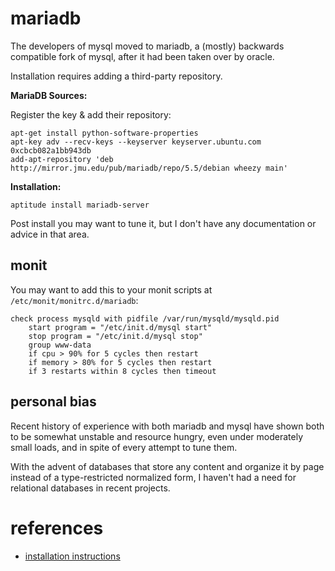 
# mariadb

The developers of mysql moved to mariadb, a (mostly) backwards compatible fork of mysql, after it had been taken over by oracle.

Installation requires adding a third-party repository.

**MariaDB Sources:**

Register the key & add their repository:

    apt-get install python-software-properties
    apt-key adv --recv-keys --keyserver keyserver.ubuntu.com 0xcbcb082a1bb943db
    add-apt-repository 'deb http://mirror.jmu.edu/pub/mariadb/repo/5.5/debian wheezy main'

**Installation:**

    aptitude install mariadb-server

Post install you may want to tune it, but I don't have any documentation or advice in that area.


## monit

You may want to add this to your monit scripts at `/etc/monit/monitrc.d/mariadb`:

    check process mysqld with pidfile /var/run/mysqld/mysqld.pid
        start program = "/etc/init.d/mysql start"
        stop program = "/etc/init.d/mysql stop"
        group www-data
        if cpu > 90% for 5 cycles then restart
        if memory > 80% for 5 cycles then restart
        if 3 restarts within 8 cycles then timeout


## personal bias

Recent history of experience with both mariadb and mysql have shown both to be somewhat unstable and resource hungry, even under moderately small loads, and in spite of every attempt to tune them.

With the advent of databases that store any content and organize it by page instead of a type-restricted normalized form, I haven't had a need for relational databases in recent projects.


# references

- [installation instructions](https://downloads.mariadb.org/mariadb/repositories/#mirror=ut-austin&distro=Debian&distro_release=wheezy&version=5.5)
